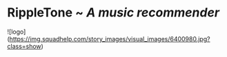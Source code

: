 # RippleTone ~ *A music recommender* 

![logo] (https://img.squadhelp.com/story_images/visual_images/6400980.jpg?class=show)
